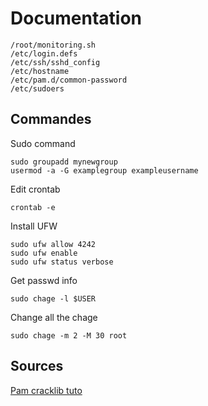 # Documentation

```
/root/monitoring.sh
/etc/login.defs
/etc/ssh/sshd_config
/etc/hostname
/etc/pam.d/common-password
/etc/sudoers
```

## Commandes

Sudo command
```
sudo groupadd mynewgroup
usermod -a -G examplegroup exampleusername
```

Edit crontab
```
crontab -e
```

Install UFW
```
sudo ufw allow 4242
sudo ufw enable
sudo ufw status verbose
```

Get passwd info
```
sudo chage -l $USER 
```

Change all the chage
```
sudo chage -m 2 -M 30 root
```

## Sources 

[Pam cracklib tuto](https://ostechnix.com/force-users-use-strong-passwords-debian-ubuntu/)
